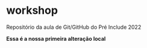 # workshop
Repositório da aula de Git/GitHub do Pré Include 2022

**Essa é a nossa primeira alteração local**

